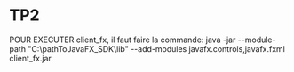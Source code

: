 # TP2
POUR EXECUTER client_fx, il faut faire la commande: java -jar --module-path "C:\pathToJavaFX_SDK\lib" --add-modules javafx.controls,javafx.fxml client_fx.jar

